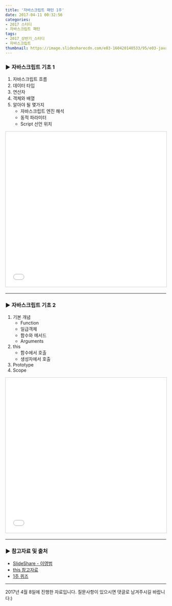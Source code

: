 ```yaml
---
title: '자바스크립트 패턴 1주'
date: 2017-04-11 00:32:56
categories:
- 2017 스터디
- 자바스크립트 패턴
tags:
- 2017_상반기_스터디
- 자바스크립트
thumbnail: https://image.slidesharecdn.com/e03-160420140533/95/e03-javascript-intro-1-638.jpg?cb=1462016043
---
```

### ▶ 자바스크립트 기초 1
1. 자바스크립트 흐름
2. 데이터 타입
3. 연산자
4. 객체와 배열
5. 알아야 될 몇가지
    - 자바스크립트 엔진 해석
    - 동적 파라미터
    - Script 선언 위치

<iframe src="//www.slideshare.net/slideshow/embed_code/key/zEAFxYsaQF5VqK" width="595" height="485" frameborder="0" marginwidth="0" marginheight="0" scrolling="no" style="border:1px solid #CCC; border-width:1px; margin-bottom:5px; max-width: 100%;" allowfullscreen> </iframe> <div style="margin-bottom:5px"> 

---

### ▶ 자바스크립트 기초 2
1. 기본 개념
    - Function
    - 일급객체
    - 함수와 메서드
    - Arguments
2. this
    - 함수에서 호출
    - 생성자에서 호출
3. Prototype
4. Scope

<iframe src="//www.slideshare.net/slideshow/embed_code/key/sNlbKhorbnvs13" width="595" height="485" frameborder="0" marginwidth="0" marginheight="0" scrolling="no" style="border:1px solid #CCC; border-width:1px; margin-bottom:5px; max-width: 100%;" allowfullscreen> </iframe> <div style="margin-bottom:5px"> 

---

### ▶ 참고자료 및 출처
- [SlideShare - 이영범](/www.slideshare.net/youngbeomrhee)
- [this 참고자료](https://developer.mozilla.org/en-US/docs/Web/JavaScript/Reference/Operators/this)
- [1주 퀴즈](https://github.com/youngbeomrhee/jssample/blob/master/javacafe_2017_frontend/ch001/quiz.js)

---

2017년 4월 8일에 진행한 자료입니다. 질문사항이 있으시면 댓글로 남겨주시길 바랍니다:)
